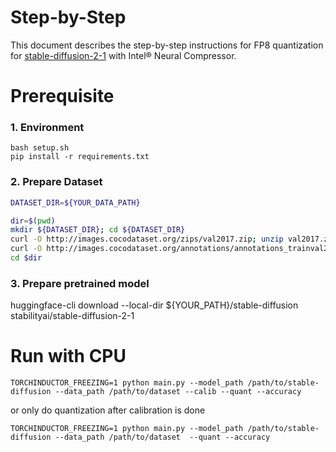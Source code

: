 Step-by-Step
============

This document describes the step-by-step instructions for FP8 quantization for [stable-diffusion-2-1](https://huggingface.co/stabilityai/stable-diffusion-2-1) with Intel® Neural Compressor.


# Prerequisite

### 1. Environment

```shell
bash setup.sh
pip install -r requirements.txt
```

### 2. Prepare Dataset

```bash
DATASET_DIR=${YOUR_DATA_PATH}

dir=$(pwd)
mkdir ${DATASET_DIR}; cd ${DATASET_DIR}
curl -O http://images.cocodataset.org/zips/val2017.zip; unzip val2017.zip
curl -O http://images.cocodataset.org/annotations/annotations_trainval2017.zip; unzip annotations_trainval2017.zip
cd $dir
```


### 3. Prepare pretrained model

huggingface-cli download --local-dir ${YOUR_PATH}/stable-diffusion stabilityai/stable-diffusion-2-1

# Run with CPU

```shell
TORCHINDUCTOR_FREEZING=1 python main.py --model_path /path/to/stable-diffusion --data_path /path/to/dataset --calib --quant --accuracy
```
or only do quantization after calibration is done
```shell
TORCHINDUCTOR_FREEZING=1 python main.py --model_path /path/to/stable-diffusion --data_path /path/to/dataset  --quant --accuracy
```
